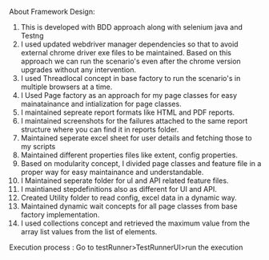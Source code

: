 About Framework Design: 

1. This is developed with BDD approach along with selenium java and Testng
2. I used updated webdriver manager dependencies so that to avoid external chrome driver exe files to be maintained. Based on this approach we can run the scenario's even     after the chrome version upgrades without any intervention.
3. I used Threadlocal concept in base factory to run the scenario's in multiple browsers at a time.
4. I Used Page factory as an approach for my page classes for easy mainatainance and intialization for page classes.
5. I maintained sepreate report formats like HTML and PDF reports.
6. I maintained screenshots for the failures attached to the same report structure where you can find it in reports folder.
7. Maintained seperate excel sheet for user details and fetching those to my scripts
8. Maintained different properties files like extent, config properties.
9. Based on modularity concept, I divided page classes and feature file in a proper way for easy maintainance and understandable.
10. I Maintained seperate folder for uI and API related feature files.
11. I maintianed stepdefinitions also as different for UI and API.
12. Created Utility folder to read config, excel data in a dynamic way.
13. Maintained dynamic wait concepts for all page classes from base factory implementation.
14. I used collections concept and retrieved the maximum value from the array list values from the list of elements.

Execution process :
Go to testRunner>TestRunnerUI>run the execution
